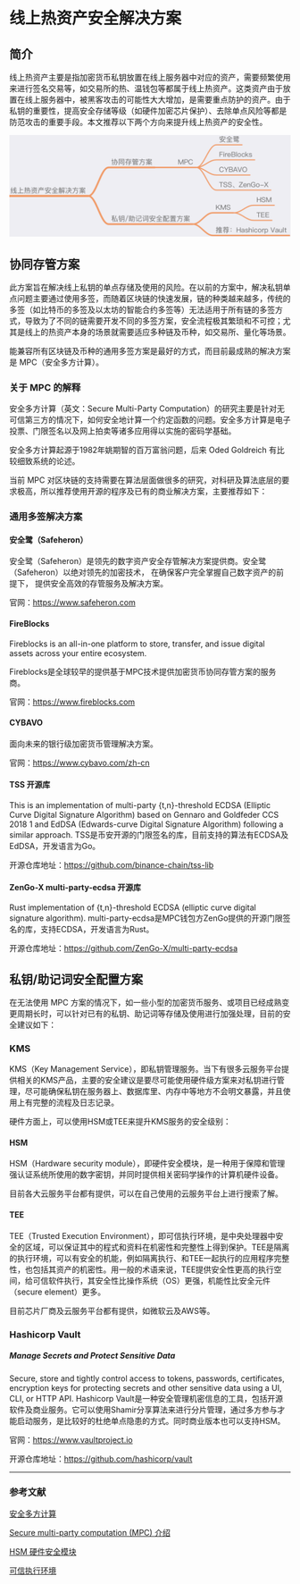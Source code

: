 # 线上热资产安全解决方案

## 简介
线上热资产主要是指加密货币私钥放置在线上服务器中对应的资产，需要频繁使用来进行签名交易等，如交易所的热、温钱包等都属于线上热资产。这类资产由于放置在线上服务器中，被黑客攻击的可能性大大增加，是需要重点防护的资产。由于私钥的重要性，提高安全存储等级（如硬件加密芯片保护）、去除单点风险等都是防范攻击的重要手段。本文推荐以下两个方向来提升线上热资产的安全性。

![](images/HotAsset1.png)

## 协同存管方案
此方案旨在解决线上私钥的单点存储及使用的风险。在以前的方案中，解决私钥单点问题主要通过使用多签，而随着区块链的快速发展，链的种类越来越多，传统的多签（如比特币的多签及以太坊的智能合约多签等）无法适用于所有链的多签方式，导致为了不同的链需要开发不同的多签方案，安全流程极其繁琐和不可控；尤其是线上的热资产本身的场景就需要适应多种链及币种，如交易所、量化等场景。

能兼容所有区块链及币种的通用多签方案是最好的方式，而目前最成熟的解决方案是 MPC（安全多方计算）。

### 关于 MPC 的解释
安全多方计算（英文：Secure Multi-Party Computation）的研究主要是针对无可信第三方的情况下，如何安全地计算一个约定函数的问题。安全多方计算是电子投票、门限签名以及网上拍卖等诸多应用得以实施的密码学基础。

安全多方计算起源于1982年姚期智的百万富翁问题，后来 Oded Goldreich 有比较细致系统的论述。

当前 MPC 对区块链的支持需要在算法层面做很多的研究，对科研及算法底层的要求极高，所以推荐使用开源的程序及已有的商业解决方案，主要推荐如下：

### 通用多签解决方案
#### 安全鹭（Safeheron）
安全鹭（Safeheron）是领先的数字资产安全存管解决方案提供商。安全鹭（Safeheron）以绝对领先的加密技术， 在确保客户完全掌握自己数字资产的前提下， 提供安全高效的存管服务及解决方案。

官网：https://www.safeheron.com

#### FireBlocks
Fireblocks is an all-in-one platform to store, transfer, and issue digital assets across your entire ecosystem.

Fireblocks是全球较早的提供基于MPC技术提供加密货币协同存管方案的服务商。

官网：https://www.fireblocks.com

#### CYBAVO
面向未来的银行级加密货币管理解决方案。

官网：https://www.cybavo.com/zh-cn

#### TSS 开源库
This is an implementation of multi-party {t,n}-threshold ECDSA (Elliptic Curve Digital Signature Algorithm) based on Gennaro and Goldfeder CCS 2018 1 and EdDSA (Edwards-curve Digital Signature Algorithm) following a similar approach.
TSS是币安开源的门限签名的库，目前支持的算法有ECDSA及EdDSA，开发语言为Go。

开源仓库地址：https://github.com/binance-chain/tss-lib

#### ZenGo-X multi-party-ecdsa 开源库
Rust implementation of {t,n}-threshold ECDSA (elliptic curve digital signature algorithm).
multi-party-ecdsa是MPC钱包方ZenGo提供的开源门限签名的库，支持ECDSA，开发语言为Rust。

开源仓库地址：https://github.com/ZenGo-X/multi-party-ecdsa

## 私钥/助记词安全配置方案
在无法使用 MPC 方案的情况下，如一些小型的加密货币服务、或项目已经成熟变更周期长时，可以针对已有的私钥、助记词等存储及使用进行加强处理，目前的安全建议如下：

### KMS
KMS（Key Management Service），即私钥管理服务。当下有很多云服务平台提供相关的KMS产品，主要的安全建议是要尽可能使用硬件级方案来对私钥进行管理，尽可能确保私钥在服务器上、数据库里、内存中等地方不会明文暴露，并且使用上有完整的流程及日志记录。

硬件方面上，可以使用HSM或TEE来提升KMS服务的安全级别：
#### HSM
HSM（Hardware security module），即硬件安全模块，是一种用于保障和管理强认证系统所使用的数字密钥，并同时提供相关密码学操作的计算机硬件设备。

目前各大云服务平台都有提供，可以在自己使用的云服务平台上进行搜索了解。

#### TEE
TEE（Trusted Execution Environment），即可信执行环境，是中央处理器中安全的区域，可以保证其中的程式和资料在机密性和完整性上得到保护。TEE是隔离的执行环境，可以有安全的机能，例如隔离执行、和TEE一起执行的应用程序完整性，也包括其资产的机密性。用一般的术语来说，TEE提供安全性更高的执行空间，给可信软件执行，其安全性比操作系统（OS）更强，机能性比安全元件（secure element）更多。

目前芯片厂商及云服务平台都有提供，如微软云及AWS等。

### Hashicorp Vault
##### Manage Secrets and Protect Sensitive Data
Secure, store and tightly control access to tokens, passwords, certificates, encryption keys for protecting secrets and other sensitive data using a UI, CLI, or HTTP API.
Hashicorp Vault是一种安全管理机密信息的工具，包括开源软件及商业服务。它可以使用Shamir分享算法来进行分片管理，通过多方参与才能启动服务，是比较好的杜绝单点隐患的方式。同时商业版本也可以支持HSM。

官网：https://www.vaultproject.io

开源仓库地址：https://github.com/hashicorp/vault

---
### 参考文献
[安全多方计算](https://zh.wikipedia.org/wiki/%E5%AE%89%E5%85%A8%E5%A4%9A%E6%96%B9%E8%AE%A1%E7%AE%97)

[Secure multi-party computation (MPC) 介绍](https://zhuanlan.zhihu.com/p/100648606)

[HSM 硬件安全模块](https://zh.wikipedia.org/wiki/%E7%A1%AC%E4%BB%B6%E5%AE%89%E5%85%A8%E6%A8%A1%E5%9D%97)

[可信执行环境](https://zh.wikipedia.org/zh-cn/%E5%8F%AF%E4%BF%A1%E6%89%A7%E8%A1%8C%E7%8E%AF%E5%A2%83)
